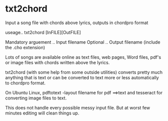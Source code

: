 # txt2chord
Input a song file with chords above lyrics, outputs in chordpro format

useage.. txt2chord [InFILE][OutFILE]

Mandatory arguement .. Input filename 
Optional .. Output filename (include the .cho extension)

Lots of songs are available online as text files, web pages, Word files,  pdf's or image files with chords written 
above the lyrics.

txt2chord (with some help from some outside utilities) converts pretty much anything that is text or can be converted to 
text more or less automatically to chordpro format.

On Ubuntu Linux, pdftotext -layout filename for pdf ==>text and tesseract for converting image files to text.

This does not handle every possible messy input file.  But at worst few minutes editing will clean things up. 


